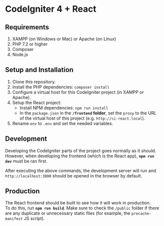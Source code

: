 # CodeIgniter 4 + React

## Requirements
1. XAMPP (on Windows or Mac) or Apache (on Linux)
2. PHP 7.2 or higher
3. Composer
4. Node.js

## Setup and Installation
1. Clone this repository.
2. Install the PHP dependencies: `composer install`
3. Configure a virtual host for this CodeIgniter project (in XAMPP or Apache).
4. Setup the React project:
	- Install NPM dependencies: `npm run install`
	- In the `package.json` in the **`/frontend` folder**, set the `proxy` to the URL of the virtual host of this project (e.g. `http://ci-react.local`).
5. Rename `env` to `.env` and set the needed variables.

## Development
Developing the CodeIgniter parts of the project goes normally as it should.  
However, when developing the frontend (which is the React app), **`npm run dev`** must be ran first.

After executing the above commands, the development server will run and `http://localhost:3000` should be opened in the browser by default.

## Production
The React frontend should be built to see how it will work in production.  
To do this, run **`npm run build`**.
Make sure to check the `/public` folder if there are any duplicate or unnecessary static files (for example, the `precache-manifest` JS script).
